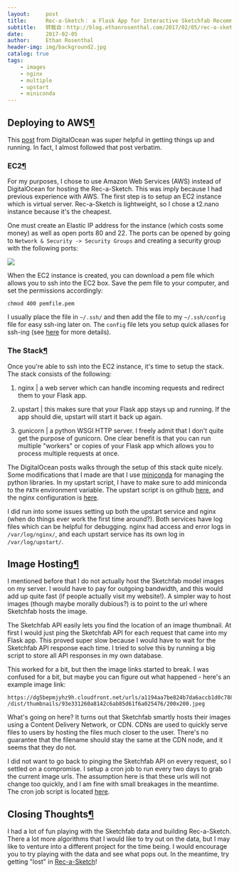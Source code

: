 ```yaml
---
layout:     post
title:      Rec-a-Sketch： a Flask App for Interactive Sketchfab Recommendations
subtitle:   转载自：http://blog.ethanrosenthal.com/2017/02/05/rec-a-sketch/
date:       2017-02-05
author:     Ethan Rosenthal
header-img: img/background2.jpg
catalog: true
tags:
    - images
    - nginx
    - multiple
    - upstart
    - miniconda
---
```


## Deploying to AWS[¶](http://blog.ethanrosenthal.com/2017/02/05/rec-a-sketch#Deploying-to-AWS)

This [post](https://www.digitalocean.com/community/tutorials/how-to-serve-flask-applications-with-gunicorn-and-nginx-on-ubuntu-14-04) from DigitalOcean was super helpful in getting things up and running. In fact, I almost followed that post verbatim.

### EC2[¶](http://blog.ethanrosenthal.com/2017/02/05/rec-a-sketch#EC2)

For my purposes, I chose to use Amazon Web Services (AWS) instead of DigitalOcean for hosting the Rec-a-Sketch. This was imply because I had previous experience with AWS. The first step is to setup an EC2 instance which is virtual server. Rec-a-Sketch is lightweight, so I chose a t2.nano instance because it's the cheapest.

One must create an Elastic IP address for the instance (which costs some money) as well as open ports 80 and 22. The ports can be opened by going to `Network & Security -> Security Groups` and creating a security group with the following ports:

[![](http://blog.ethanrosenthal.com/assets/img/security_groups.png)
](http://blog.ethanrosenthal.com/assets/img/security_groups.png)

When the EC2 instance is created, you can download a pem file which allows you to ssh into the EC2 box. Save the pem file to your computer, and set the permissions accordingly:

```
chmod 400 pemfile.pem
```

I usually place the file in `~/.ssh/` and then add the file to my `~/.ssh/config` file for easy ssh-ing later on. The `config` file lets you setup quick aliases for ssh-ing (see [here](http://nerderati.com/2011/03/17/simplify-your-life-with-an-ssh-config-file) for more details).

### The Stack[¶](http://blog.ethanrosenthal.com/2017/02/05/rec-a-sketch#The-Stack)

Once you're able to ssh into the EC2 instance, it's time to setup the stack. The stack consists of the following:

1. nginx | a web server which can handle incoming requests and redirect them to your Flask app.

1. upstart | this makes sure that your Flask app stays up and running. If the app should die, upstart will start it back up again.

1. gunicorn | a python WSGI HTTP server. I freely admit that I don't quite get the purpose of gunicorn. One clear benefit is that you can run multiple "workers" or copies of your Flask app which allows you to process multiple requests at once.


The DigitalOcean posts walks through the setup of this stack quite nicely. Some modifications that I made are that I use [miniconda](https://conda.io/miniconda.html) for managing the python libraries. In my upstart script, I have to make sure to add miniconda to the `PATH` environment variable. The upstart script is on github [here](https://github.com/EthanRosenthal/rec-a-sketch/blob/master/flask_app/recasketch.conf), and the nginx configuration is [here](https://github.com/EthanRosenthal/rec-a-sketch/blob/master/flask_app/nginx.conf).

I did run into some issues setting up both the upstart service and nginx (when do things ever work the first time around?). Both services have log files which can be helpful for debugging. nginx had access and error logs in `/var/log/nginx/`, and each upstart service has its own log in `/var/log/upstart/`.

## Image Hosting[¶](http://blog.ethanrosenthal.com/2017/02/05/rec-a-sketch#Image-Hosting)

I mentioned before that I do not actually host the Sketchfab model images on my server. I would have to pay for outgoing bandwidth, and this would add up quite fast (if people actually visit my website!). A simpler way to host images (though maybe morally dubious?) is to point to the url where Sketchfab hosts the image.

The Sketchfab API easily lets you find the location of an image thumbnail. At first I would just ping the Sketchfab API for each request that came into my Flask app. This proved super slow because I would have to wait for the Sketchfab API response each time. I tried to solve this by running a big script to store all API responses in my own database.

This worked for a bit, but then the image links started to break. I was confused for a bit, but maybe you can figure out what happened - here's an example image link:

```
https://dg5bepmjyhz9h.cloudfront.net/urls/a1194aa7be824b7da6accb1d0c788132
/dist/thumbnails/93e331260a8142c6ab85d61f6a025476/200x200.jpeg
```

What's going on here? It turns out that Sketchfab smartly hosts their images using a Content Delivery Network, or CDN. CDNs are used to quickly serve files to users by hosting the files much closer to the user. There's no guarantee that the filename should stay the same at the CDN node, and it seems that they do not.

I did not want to go back to pinging the Sketchfab API on every request, so I settled on a compromise. I setup a cron job to run every two days to grab the current image urls. The assumption here is that these urls will not change too quickly, and I am fine with small breakages in the meantime. The cron job script is located [here](https://github.com/EthanRosenthal/rec-a-sketch/blob/master/flask_app/app/update.sh).

## Closing Thoughts[¶](http://blog.ethanrosenthal.com/2017/02/05/rec-a-sketch#Closing-Thoughts)

I had a lot of fun playing with the Sketchfab data and building Rec-a-Sketch. There a lot more algorithms that I would like to try out on the data, but I may like to venture into a different project for the time being. I would encourage you to try playing with the data and see what pops out. In the meantime, try getting "lost" in [Rec-a-Sketch](http://www.rec-a-sketch.science/)!
